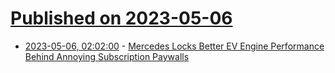 # [Published on 2023-05-06](index.md)

* [2023-05-06, 02:02:00](https://tech.slashdot.org/story/23/05/05/2252252/mercedes-locks-better-ev-engine-performance-behind-annoying-subscription-paywalls?utm_source=rss1.0mainlinkanon&utm_medium=feed) - [Mercedes Locks Better EV Engine Performance Behind Annoying Subscription Paywalls](https://tech.slashdot.org/story/23/05/05/2252252/mercedes-locks-better-ev-engine-performance-behind-annoying-subscription-paywalls?utm_source=rss1.0mainlinkanon&utm_medium=feed)
